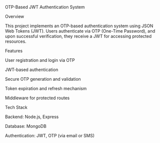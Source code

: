 OTP-Based JWT Authentication System

Overview

This project implements an OTP-based authentication system using JSON Web Tokens (JWT). Users authenticate via OTP (One-Time Password), and upon successful verification, they receive a JWT for accessing protected resources.

Features

User registration and login via OTP

JWT-based authentication

Secure OTP generation and validation

Token expiration and refresh mechanism

Middleware for protected routes

Tech Stack

Backend: Node.js, Express

Database: MongoDB

Authentication: JWT, OTP (via email or SMS)

